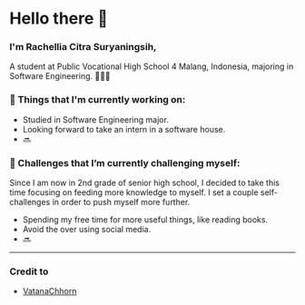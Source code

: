 # Hello there 👋 

### I'm Rachellia Citra Suryaningsih, 

A student at Public Vocational High School 4 Malang, Indonesia, majoring in Software Engineering. 👨🏻‍💻 

### 💼  Things that I'm currently working on: 
* Studied in Software Engineering major.
* Looking forward to take an intern in a software house. 
* 🔜

### 🌱 Challenges that I’m currently challenging myself:
Since I am now in 2nd grade of senior high school, I decided to take this time focusing on feeding more knowledge to myself. I set a couple self-challenges in order to push myself more further. 
* Spending my free time for more useful things, like reading books.
* Avoid the over using social media.
* 🔜

---

### Credit to 
- [VatanaChhorn](https://github.com/Vatanachhorn)
